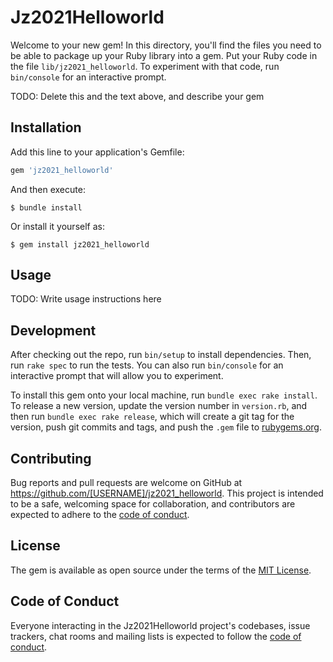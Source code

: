 # Jz2021Helloworld

Welcome to your new gem! In this directory, you'll find the files you need to be able to package up your Ruby library into a gem. Put your Ruby code in the file `lib/jz2021_helloworld`. To experiment with that code, run `bin/console` for an interactive prompt.

TODO: Delete this and the text above, and describe your gem

## Installation

Add this line to your application's Gemfile:

```ruby
gem 'jz2021_helloworld'
```

And then execute:

    $ bundle install

Or install it yourself as:

    $ gem install jz2021_helloworld

## Usage

TODO: Write usage instructions here

## Development

After checking out the repo, run `bin/setup` to install dependencies. Then, run `rake spec` to run the tests. You can also run `bin/console` for an interactive prompt that will allow you to experiment.

To install this gem onto your local machine, run `bundle exec rake install`. To release a new version, update the version number in `version.rb`, and then run `bundle exec rake release`, which will create a git tag for the version, push git commits and tags, and push the `.gem` file to [rubygems.org](https://rubygems.org).

## Contributing

Bug reports and pull requests are welcome on GitHub at https://github.com/[USERNAME]/jz2021_helloworld. This project is intended to be a safe, welcoming space for collaboration, and contributors are expected to adhere to the [code of conduct](https://github.com/[USERNAME]/jz2021_helloworld/blob/master/CODE_OF_CONDUCT.md).


## License

The gem is available as open source under the terms of the [MIT License](https://opensource.org/licenses/MIT).

## Code of Conduct

Everyone interacting in the Jz2021Helloworld project's codebases, issue trackers, chat rooms and mailing lists is expected to follow the [code of conduct](https://github.com/[USERNAME]/jz2021_helloworld/blob/master/CODE_OF_CONDUCT.md).
